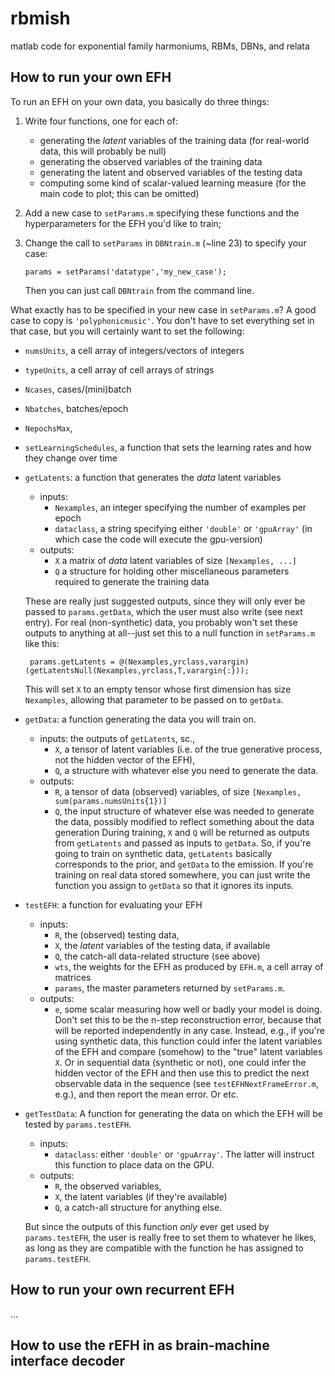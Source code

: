 # rbmish
matlab code for exponential family harmoniums, RBMs, DBNs, and relata

## How to run your own EFH
To run an EFH on your own data, you basically do three things: 
  1. Write four functions, one for each of: 
     - generating the _latent_ variables of the training data (for real-world data, this will probably be null)
     - generating the observed variables of the training data
     - generating the latent and observed variables of the testing data
     - computing some kind of scalar-valued learning measure (for the main code to plot; this can be omitted) 
  2. Add a new case to `setParams.m` specifying these functions and the hyperparameters for the EFH you'd like to train; 
  3. Change the call to `setParams` in `DBNtrain.m` (~line 23) to specify your case:
  
        ```params = setParams('datatype','my_new_case');```
        
     Then you can just call `DBNtrain` from the command line.

What exactly has to be specified in your new case in `setParams.m`?  A good case to copy is `'polyphonicmusic'`.  You don't have to set everything set in that case, but you will certainly want to set the following:
 - `numsUnits`, a cell array of integers/vectors of integers
 - `typeUnits`, a cell array of cell arrays of strings
 - `Ncases`, cases/(mini)batch
 - `Nbatches`, batches/epoch
 - `NepochsMax`,
 - `setLearningSchedules`, a function that sets the learning rates and how they change over time
 - `getLatents`: a function that generates the _data_ latent variables
   - inputs: 
     - `Nexamples`, an integer specifying the number of examples per epoch
     - `dataclass`, a string specifying either `'double'` or `'gpuArray'` (in which case the code will execute the gpu-version)
   - outputs: 
     - `X` a matrix of _data_ latent variables of size `[Nexamples, ...]`
     - `Q` a structure for holding other miscellaneous parameters required to generate the training data
     
   These are really just suggested outputs, since they will only ever be passed to `params.getData`, which the user must also write (see next entry).  For real (non-synthetic) data, you probably won't set these outputs to anything at all--just set this to a null function in `setParams.m` like this:
 
        params.getLatents = @(Nexamples,yrclass,varargin)(getLatentsNull(Nexamples,yrclass,T,varargin{:}));
    
    This will set `X` to an empty tensor whose first dimension has size `Nexamples`, allowing that parameter to be passed on to `getData`.
 - `getData`: a function generating the data you will train on.
   - inputs: the outputs of `getLatents`, sc.,
     - `X`, a tensor of latent variables (i.e. of the true generative process, not the hidden vector of the EFH),
     - `Q`, a structure with whatever else you need to generate the data.
   - outputs: 
     - `R`, a tensor of data (observed) variables, of size `[Nexamples, sum(params.numsUnits{1})]`
     - `Q`, the input structure of whatever else was needed to generate the data, possibly modified to reflect something about the data generation
   During training, `X` and `Q` will be returned as outputs from `getLatents` and passed as inputs to `getData`.  So, if you're going to train on synthetic data, `getLatents` basically corresponds to the prior, and `getData` to the emission.  If you're training on real data stored somewhere, you can just write the function you assign to `getData` so that it ignores its inputs.
 - `testEFH`: a function for evaluating your EFH
   - inputs: 
     - `R`, the (observed) testing data,
     - `X`, the _latent_ variables of the testing data, if available
     - `Q`, the catch-all data-related structure (see above)
     - `wts`, the weights for the EFH as produced by `EFH.m`, a cell array of matrices
     - `params`, the master parameters returned by `setParams.m`.  
   - outputs:
     - `e`, some scalar measuring how well or badly your model is doing.
     Don't set this to be the n-step reconstruction error, because that will be reported independently in any case.  Instead, e.g., if you're using synthetic data, this function could infer the latent variables of the EFH and compare (somehow) to the "true" latent variables `X`.  Or in sequential data (synthetic or not), one could infer the hidden vector of the EFH and then use this to predict the next observable data in the sequence (see `testEFHNextFrameError.m`, e.g.), and then report the mean error.  Or etc.
 - `getTestData`: A function for generating the data on which the EFH will be tested by `params.testEFH`.  
   - inputs:
     - `dataclass`: either `'double'` or `'gpuArray'`.  The latter will instruct this function to place data on the GPU.
   - outputs: 
     - `R`, the observed variables, 
     - `X`, the latent variables (if they're available)
     - `Q`, a catch-all structure for anything else.  
     
   But since the outputs of this function _only_ ever get used by `params.testEFH`, the user is really free to set them to whatever he likes, as long as they are compatible with the function he has assigned to `params.testEFH`.
   
   
## How to run your own recurrent EFH
...

## How to use the rEFH in as brain-machine interface decoder
